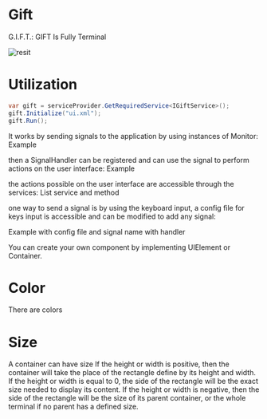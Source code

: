 # Gift

G.I.F.T.: GIFT Is Fully Terminal

![resit](assets/example.gif)

# Utilization

```cs
var gift = serviceProvider.GetRequiredService<IGiftService>();
gift.Initialize("ui.xml");
gift.Run();

```

It works by sending signals to the application by using instances of Monitor:
Example

then a SignalHandler can be registered and can use the signal to perform actions on the user interface:
Example

the actions possible on the user interface are accessible through the services:
List service and method

one way to send a signal is by using the keyboard input, a config file for keys input is accessible and can be modified to add any signal:

Example with config file and signal name with handler

You can create your own component by implementing UIElement or Container.

# Color
There are colors

# Size
A container can have size 
If the height or width is positive, then the container will take the place of the rectangle define by its height and width.
If the height or width is equal to 0, the side of the rectangle will be the exact size needed to display its content.
If the height or width is negative, then the side of the rectangle will be the size of its parent container, or the whole terminal if no parent has a defined size.


# 

